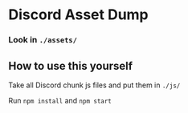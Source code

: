 # Discord Asset Dump

### Look in `./assets/`

## How to use this yourself

Take all Discord chunk js files and put them in `./js/`

Run `npm install` and `npm start`
